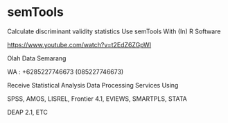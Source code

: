 # semTools
Calculate discriminant validity statistics Use semTools With (In) R Software

https://www.youtube.com/watch?v=t2EdZ6ZGpWI

Olah Data Semarang

WA : +6285227746673 (085227746673)

Receive Statistical Analysis Data Processing Services Using

SPSS, AMOS, LISREL, Frontier 4.1, EVIEWS, SMARTPLS, STATA

DEAP 2.1, ETC
